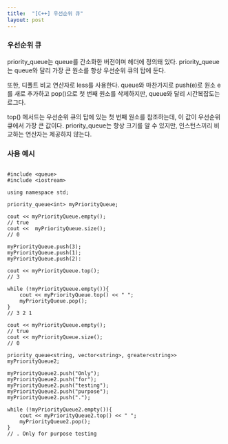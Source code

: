 ```yaml
---
title:  "[C++] 우선순위 큐"
layout: post
---
```


### 우선순위 큐

priority_queue는 queue를 간소화한 버전이며 <queue> 헤더에 정의돼 있다.
priority_queue는 queue와 달리 가장 큰 원소를 항상 우선순위 큐의 탑에 둔다. 


또한, 디폴트 비교 연산자로 less를 사용한다. queue와 마찬가지로 push(e)로 원소 e를 새로 추가하고 pop()으로 첫 번째 원소를 삭제하지만, queue와 달리 시간복잡도는 로그다.

top() 메서드는 우선순위 큐의 탑에 있는 첫 번째 원소를 참조하는데, 이 값이 우선순위 큐에서 가장 큰 값이다. priority_queue는 항상 크기를 알 수 있지만, 인스턴스끼리 비교하는 연산자는 제공하지 않는다.

### 사용 예시

```

#include <queue>
#include <iostream>

using namespace std;

priority_queue<int> myPriorityQueue;

cout << myPriorityQueue.empty();
// true
cout <<  myPriorityQueue.size();
// 0

myPriorityQueue.push(3);
myPriorityQueue.push(1);
myPriorityQueue.push(2):

cout << myPriorityQueue.top();
// 3

while (!myPriorityQueue.empty()){
    cout << myPriorityQueue.top() << " ";
    myPriorityQueue.pop();
}
// 3 2 1

cout << myPriorityQueue.empty();
// true
cout << myPriorityQueue.size();
// 0

priority_queue<string, vector<string>, greater<string>> myPriorityQueue2;

myPriorityQueue2.push("Only");
myPriorityQueue2.push("for");
myPriorityQueue2.push("testing");
myPriorityQueue2.push("purpose");
myPriorityQueue2.push(".");

while (!myPriorityQueue2.empty()){
    cout << myPriorityQueue2.top() << " ";
    myPriorityQueue2.pop();
}
// . Only for purpose testing

```